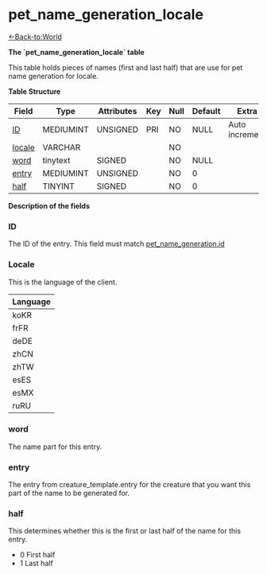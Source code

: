# pet\_name\_generation\_locale

[<-Back-to:World](database-world)

**The \`pet\_name\_generation\_locale\` table**

This table holds pieces of names (first and last half) that are use for pet name generation for locale.

**Table Structure**

| Field       | Type      | Attributes | Key | Null | Default | Extra          | Comment |
| ----------- | --------- | ---------- | --- | ---- | ------- | -------------- | ------- |
| [ID][1]     | MEDIUMINT | UNSIGNED   | PRI | NO   | NULL    | Auto increment |         |
| [locale][2] | VARCHAR   |            |     | NO   |         |                |         |
| [word][3]   | tinytext  | SIGNED     |     | NO   | NULL    |                |         |
| [entry][4]  | MEDIUMINT | UNSIGNED   |     | NO   | 0       |                |         |
| [half][5]   | TINYINT   | SIGNED     |     | NO   | 0       |                |         |

[1]: #id
[2]: #locale
[3]: #word
[4]: #entry
[5]: #half

**Description of the fields**

### ID

The ID of the entry. This field must match [pet_name_generation.id](pet-name-generation#id)

### Locale

This is the language of the client.

| Language |
| -------- |
| koKR     |
| frFR     |
| deDE     |
| zhCN     |
| zhTW     |
| esES     |
| esMX     |
| ruRU     |

### word

The name part for this entry.

### entry

The entry from creature\_template.entry for the creature that you want this part of the name to be generated for.

### half

This determines whether this is the first or last half of the name for this entry.

-   0 First half
-   1 Last half
